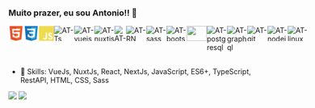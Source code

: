 ### Muito prazer, eu sou Antonio!! 🤙
<div style="display:flex"><br>
  <img align="center" alt="AT-HTML" height="30" width="40" src="https://raw.githubusercontent.com/devicons/devicon/master/icons/html5/html5-original.svg">
  <img align="center" alt="AT-CSS" height="30" width="40" src="https://raw.githubusercontent.com/devicons/devicon/master/icons/css3/css3-original.svg"/>
  <img align="center" alt="AT-Js" height="30" width="40" src="https://raw.githubusercontent.com/devicons/devicon/master/icons/javascript/javascript-plain.svg"/>
  <img align="center" alt="AT-Ts" height="30" width="40" src="https://cdn.jsdelivr.net/gh/devicons/devicon/icons/typescript/typescript-original.svg" />
   <img align="center" alt="AT-vuejs" height="30" width="40"
        src="https://cdn.jsdelivr.net/gh/devicons/devicon/icons/vuejs/vuejs-original.svg" />
  <img align="center" alt="AT-nuxtjs" height="30" width="40" src="https://cdn.jsdelivr.net/gh/devicons/devicon/icons/nuxtjs/nuxtjs-original.svg" />
  <img align="center" alt="AT-R" height="30" width"40" src="https://cdn.jsdelivr.net/gh/devicons/devicon/icons/react/react-original.svg" />
  <img align="center" alt="AT-RN" height="30" width="40" src="https://cdn.jsdelivr.net/gh/devicons/devicon/icons/nextjs/nextjs-original.svg" />
   <img align="center" alt="AT-sass" height="30" width="40" 
 src="https://cdn.jsdelivr.net/gh/devicons/devicon/icons/sass/sass-original.svg" />
    <img align="center" alt="AT-bootstrap" height="30" width="40" 
         src="https://cdn.jsdelivr.net/gh/devicons/devicon/icons/bootstrap/bootstrap-original.svg" />
    <img align="center" alt"AT-tailwindcss" height="30" width="40" 
         src="https://cdn.jsdelivr.net/gh/devicons/devicon/icons/tailwindcss/tailwindcss-plain.svg" /> 
  <img align="center" alt="AT-postgresql" haigth="30" width="40"
       src="https://cdn.jsdelivr.net/gh/devicons/devicon/icons/postgresql/postgresql-plain-wordmark.svg" /> 
       <img align="center" alt="AT-graphql" haigth="30" width="40" src="https://cdn.jsdelivr.net/gh/devicons/devicon/icons/graphql/graphql-plain-wordmark.svg" />
  <img align="center" alt="AT-git" height="30" width="40"
    src="https://cdn.jsdelivr.net/gh/devicons/devicon/icons/git/git-original.svg" />
  <img align="center" alt="AT-nodejs" height="30" width="40"
   src="https://cdn.jsdelivr.net/gh/devicons/devicon/icons/nodejs/nodejs-original.svg" />
  <img align="center" alt="AT-linux" height="30" width="40" src="https://cdn.jsdelivr.net/gh/devicons/devicon/icons/linux/linux-original.svg" />
  </div><br>




- 📖 Skills: VueJs, NuxtJs, React, NextJs, JavaScript, ES6+, TypeScript, RestAPI, HTML, CSS, Sass

 <div>  
  <a href="https://www.linkedin.com/in/antonio-massaia/" target="_blank"><img src="https://img.shields.io/badge/-LinkedIn-%230077B5?style=for-the-badge&logo=linkedin&logoColor=white" target="_blank"></a>
     <a href = "mailto:antoniobr.dev010@gmail.com"><img src="https://img.shields.io/badge/-Gmail-%23333?style=for-the-badge&logo=gmail&logoColor=red" target="_blank"></a>
   <div>



